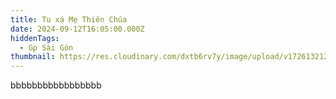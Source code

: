 ```yaml
---
title: Tu xá Mẹ Thiên Chúa
date: 2024-09-12T16:05:00.000Z
hiddenTags:
  - Gp Sài Gòn
thumbnail: https://res.cloudinary.com/dxtb6rv7y/image/upload/v1726132122/2.Tu_xa_Me_Thien_Chua_r2xwzi.jpg
---
```

bbbbbbbbbbbbbbbbb
